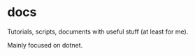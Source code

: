 # docs

Tutorials, scripts, documents with useful stuff (at least for me).

Mainly focused on dotnet.
